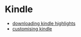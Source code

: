 # Kindle

- [downloading kindle highlights](e_readers/kindle/downloading_kindle_highlights.md)
- [customising kindle](e_readers/kindle/customising_kindle.md)
